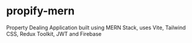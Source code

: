 # propify-mern
Property Dealing Application built using MERN Stack, uses Vite, Tailwind CSS, Redux Toolkit, JWT and Firebase
